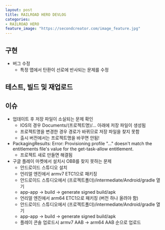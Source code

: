 ```yaml
---
layout: post
title: RAILROAD HERO DEVLOG
categories:
- RAILROAD HERO
feature_image: "https://secondcreator.com/image_feature.jpg"
---
```


## 구현
- 버그 수정
  - 특정 맵에서 탄환이 선로에 반사되는 문제를 수정

## 테스트, 빌드 및 재업로드

## 이슈
- 업데이트 후 저장 파일이 소실되는 문제 확인
  - IOS의 경우 Documents/(프로젝트명)/… 아래에 저장 파일이 생성됨
  - 프로젝트명을 변경한 경우 경로가 바뀌므로 저장 파일을 찾지 못함
  - 출시 버전에서는 프로젝트명을 바꾸면 안됨!
- PackagingResults: Error: Provisioning profile "..." doesn't match the entitlements file's value for the get-task-allow entitlement.
  - 프로젝트 새로 만들면 해결됨
- 구글 플레이 마켓에서 설치시 OBB를 찾지 못하는 문제
  - 안드로이드 스튜디오 설치
  - 언리얼 엔진에서 armv7 ETC1으로 패키징
  - 안드로이드 스튜디오에서 (프로젝트폴더)/intermediate/Android/gradle 열기
  - app-app -> build -> generate signed build/apk
  - 언리얼 엔진에서 arm64 ETC1으로 패키징 (버전 하나 올려야 함)
  - 안드로이드 스튜디오에서 (프로젝트폴더)/intermediate/Android/gradle 열기
  - app-app -> build -> generate signed build/apk
  - 플레이 콘솔 업로드시 armv7 AAB -> arm64 AAB 순으로 업로드
